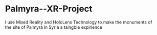 # Palmyra--XR-Project
I use Mixed Reality and HoloLens Technology to make the monuments of the site of Palmyra  in Syria a taingble expirience
